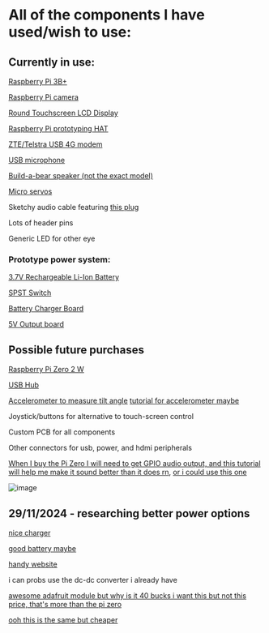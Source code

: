 # All of the components I have used/wish to use:
## Currently in use:

[Raspberry Pi 3B+](https://core-electronics.com.au/raspberry-pi-3-model-b-plus.html)

[Raspberry Pi camera](https://core-electronics.com.au/raspberry-pi-camera-board-v2-8-megapixels-38552.html)

[Round Touchscreen LCD Display](https://core-electronics.com.au/128inch-round-lcd-display-module-with-touch-240240-pixels.html)

[Raspberry Pi prototyping HAT](https://www.jaycar.com.au/prototyping-hat-for-raspberry-pi/p/XC9040)

[ZTE/Telstra USB 4G modem](https://www.officeworks.com.au/shop/officeworks/p/telstra-prepaid-4gx-usb-modem-telmf833v)

[USB microphone](https://www.officeworks.com.au/shop/officeworks/p/otto-usb-c-wired-lapel-microphone-otcck15lm)

[Build-a-bear speaker (not the exact model)](https://www.amazon.com.au/Aexit-Electroacoustic-External-13ry328qf203-Loudspeaker/dp/B07BDPJTB2)

[Micro servos](https://www.jaycar.com.au/arduino-compatible-9g-micro-servo-motor/p/YM2758)

Sketchy audio cable featuring [this plug](https://www.jaycar.com.au/3-5mm-gold-plug-4-pole/p/PP0138)

Lots of header pins

Generic LED for other eye

### Prototype power system:

[3.7V Rechargeable Li-Ion Battery](https://www.jaycar.com.au/18650-rechargeable-li-ion-battery-2600mah-3-7v-solder-tag/p/SB2313)

[SPST Switch](https://www.jaycar.com.au/spst-mini-rocker-switch/p/SK0984)

[Battery Charger Board](https://www.jaycar.com.au/duinotech-arduino-compatible-lithium-battery-usb-charger-module/p/XC4502)

[5V Output board](https://www.jaycar.com.au/duinotech-arduino-compatible-5v-dc-to-dc-converter-module/p/XC4512)

## Possible future purchases

[Raspberry Pi Zero 2 W](https://core-electronics.com.au/raspberry-pi-zero-2-w-wireless.html)

[USB Hub](https://core-electronics.com.au/adafruit-ch334f-mini-4-port-usb-hub-breakout.html)

[Accelerometer to measure tilt angle](https://core-electronics.com.au/adxl345-triple-axis-accelerometer-gy-291.html)
[tutorial for accelerometer maybe](https://pimylifeup.com/raspberry-pi-accelerometer-adxl345/)

Joystick/buttons for alternative to touch-screen control

Custom PCB for all components

Other connectors for usb, power, and hdmi peripherals

[When I buy the Pi Zero I will need to get GPIO audio output, and this tutorial will help me make it sound better than it does rn](https://learn.adafruit.com/introducing-the-raspberry-pi-zero/audio-outputs), [or i could use this one](https://shallowsky.com/blog/hardware/pi-zero-audio.html)

![image](https://github.com/user-attachments/assets/5a3756a6-88e9-4e4b-bd3e-d7cea59d7c67)


## 29/11/2024 - researching better power options
[nice charger](https://core-electronics.com.au/makerverse-usb-c-lipo-charger.html)

[good battery maybe](https://core-electronics.com.au/polymer-lithium-ion-battery-2000mah-38459.html)

[handy website](https://www.circuitbasics.com/how-to-power-your-raspberry-pi-with-a-lithium-battery/)

i can probs use the dc-dc converter i already have

[awesome adafruit module but why is it 40 bucks i want this but not this price, that's more than the pi zero](https://core-electronics.com.au/powerboost-1000-charger-rechargeable-5v-lipo-usb-boost-at-1a-1000c.html)

[ooh this is the same but cheaper](https://core-electronics.com.au/powerboost-500-charger-rechargeable-5v-lipo-usb-boost-at-500ma.html)
